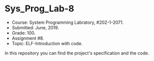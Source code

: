 # Sys_Prog_Lab-8

* Course:  System Programming Labratory, #202-1-2071.
* Submitted: June, 2019.
* Grade: 100.
* Assignment #8.
* Topic: ELF-Introduction with code.

In this repository you can find the project's specification and the code.
